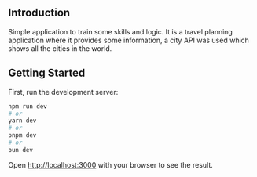 ## Introduction

Simple application to train some skills and logic. It is a travel planning application where it provides some information, a city API was used which shows all the cities in the world.

## Getting Started

First, run the development server:

```bash
npm run dev
# or
yarn dev
# or
pnpm dev
# or
bun dev
```

Open [http://localhost:3000](http://localhost:3000) with your browser to see the result.
